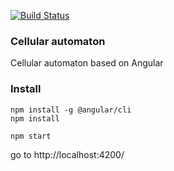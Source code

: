 [![Build Status](https://travis-ci.org/Globuss/cellular-automaton.svg?branch=master)](https://travis-ci.org/Globuss/cellular-automaton)

### Cellular automaton

Cellular automaton based on Angular

### Install

```shell
npm install -g @angular/cli
npm install
```


```shell
npm start
```

go to http://localhost:4200/ 
